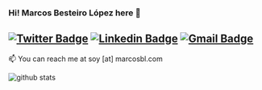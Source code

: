 ### Hi! Marcos Besteiro López here 👋

[![Twitter Badge](https://img.shields.io/badge/Twitter-MarcosBL-1ca0f1?logo=twitter&logoColor=white&link=https://twitter.com/MarcosBL)](https://twitter.com/MarcosBL)  [![Linkedin Badge](https://img.shields.io/badge/LinkedIn-MarcosBL-blue?&logo=Linkedin&logoColor=white&link=https://www.linkedin.com/in/marcosbl//)](https://www.linkedin.com/in/marcosbl/) [![Gmail Badge](https://img.shields.io/badge/Email-soy@marcosbl.com-c14438?logo=Gmail&logoColor=white&link=mailto:soy@marcosbl.com)](mailto:soy@marcosbl.com)
---------------------------------------------------------------------------------------------------------------------------------------------------------------------------------

📫 You can reach me at soy [at] marcosbl.com

![github stats](https://github-readme-stats.vercel.app/api?username=MarcosBL&show_icons=true)
